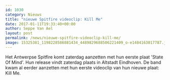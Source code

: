 ```yaml
---
id: 1030
category: Nieuws
title: "nieuwe Spitfire videoclip: Kill Me"
date: 2017-01-11T19:33:40+00:00
author: Seppe Van Ael
layout: post
permalink: /news/nieuwe-spitfire-videoclip-kill-me/
image: 15325381_1198228586881434_4489829688506221409_o-e1484163017787.jpg
---
```

Het Antwerpse Spitfire komt zaterdag aanzetten met hun eerste plaat 'State Of Mind'. Hun release vindt zaterdag plaats in Altstadt Eindhoven. De band kwam al eerder aanzetten met hun eerste videoclip van hun nieuwe plaat: Kill Me.
